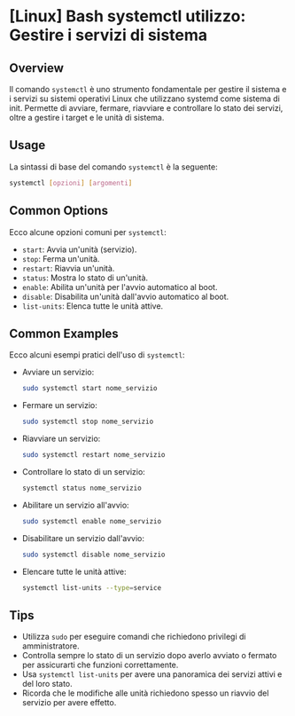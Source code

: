 # [Linux] Bash systemctl utilizzo: Gestire i servizi di sistema

## Overview
Il comando `systemctl` è uno strumento fondamentale per gestire il sistema e i servizi su sistemi operativi Linux che utilizzano systemd come sistema di init. Permette di avviare, fermare, riavviare e controllare lo stato dei servizi, oltre a gestire i target e le unità di sistema.

## Usage
La sintassi di base del comando `systemctl` è la seguente:

```bash
systemctl [opzioni] [argomenti]
```

## Common Options
Ecco alcune opzioni comuni per `systemctl`:

- `start`: Avvia un'unità (servizio).
- `stop`: Ferma un'unità.
- `restart`: Riavvia un'unità.
- `status`: Mostra lo stato di un'unità.
- `enable`: Abilita un'unità per l'avvio automatico al boot.
- `disable`: Disabilita un'unità dall'avvio automatico al boot.
- `list-units`: Elenca tutte le unità attive.

## Common Examples
Ecco alcuni esempi pratici dell'uso di `systemctl`:

- Avviare un servizio:
    ```bash
    sudo systemctl start nome_servizio
    ```

- Fermare un servizio:
    ```bash
    sudo systemctl stop nome_servizio
    ```

- Riavviare un servizio:
    ```bash
    sudo systemctl restart nome_servizio
    ```

- Controllare lo stato di un servizio:
    ```bash
    systemctl status nome_servizio
    ```

- Abilitare un servizio all'avvio:
    ```bash
    sudo systemctl enable nome_servizio
    ```

- Disabilitare un servizio dall'avvio:
    ```bash
    sudo systemctl disable nome_servizio
    ```

- Elencare tutte le unità attive:
    ```bash
    systemctl list-units --type=service
    ```

## Tips
- Utilizza `sudo` per eseguire comandi che richiedono privilegi di amministratore.
- Controlla sempre lo stato di un servizio dopo averlo avviato o fermato per assicurarti che funzioni correttamente.
- Usa `systemctl list-units` per avere una panoramica dei servizi attivi e del loro stato.
- Ricorda che le modifiche alle unità richiedono spesso un riavvio del servizio per avere effetto.